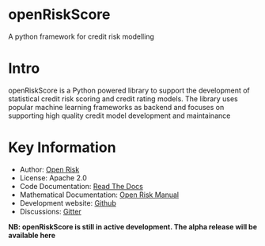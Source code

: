 # openRiskScore
A python framework for credit risk modelling

Intro
=========================
openRiskScore is a Python powered library to support the development of statistical credit risk scoring and credit rating models. The library uses popular machine learning frameworks as backend and focuses on supporting high quality credit model development and maintainance


Key Information
================

* Author: [Open Risk](http://www.openriskmanagement.com)
* License: Apache 2.0
* Code Documentation: [Read The Docs](Upcoming)
* Mathematical Documentation: [Open Risk Manual](https://www.openriskmanual.org/wiki/Category:SME_Credit_Risk)
* Development website: [Github](https://github.com/open-risk/openRiskScore)
* Discussions: [Gitter](https://gitter.im/open-risk/Lobby)


**NB: openRiskScore is still in active development. The alpha release will be available here**
